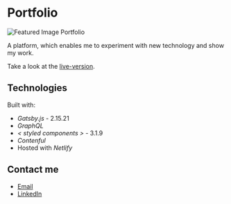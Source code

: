 # Portfolio

![Featured Image Portfolio](https://i.ibb.co/wzWtwZD/portrait.png)

A platform, which enables me to experiment with new technology and show my work.

Take a look at the [live-version](https://mariusgessler.com).
 
## Technologies 

Built with: 

* _Gatsby.js_ - 2.15.21
* _GraphQL_ 
* _< styled components >_ - 3.1.9
* _Contenful_
* Hosted with _Netlify_

## Contact me

* [Email](mailto:marius.gessler@gmail.com)
* [LinkedIn](https://www.linkedin.com/in/marius-gessler/)



